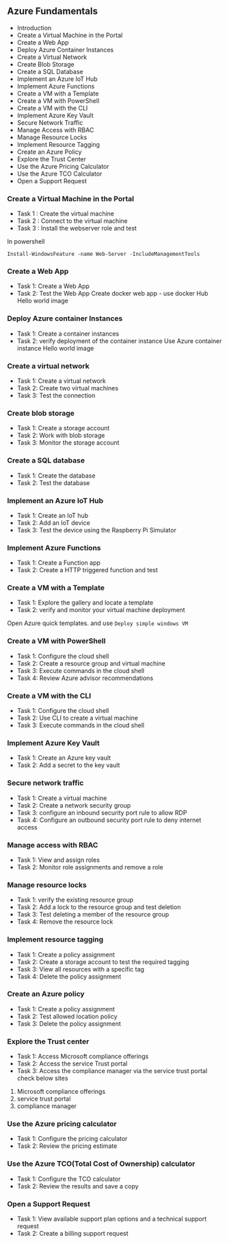 ## Azure Fundamentals

- Introduction
- Create a Virtual Machine in the Portal
- Create a Web App
- Deploy Azure Container Instances
- Create a Virtual Network
- Create Blob Storage
- Create a SQL Database
- Implement an Azure IoT Hub
- Implement Azure Functions
- Create a VM with a Template
- Create a VM with PowerShell
- Create a VM with the CLI
- Implement Azure Key Vault
- Secure Network Traffic
- Manage Access with RBAC
- Manage Resource Locks
- Implement Resource Tagging
- Create an Azure Policy
- Explore the Trust Center
- Use the Azure Pricing Calculator
- Use the Azure TCO Calculator
- Open a Support Request

### Create a Virtual Machine in the Portal
- Task 1 : Create the virtual machine
- Task 2 : Connect to the virtual machine
- Task 3 : Install the webserver role and test

In powershell
```  
Install-WindowsFeature -name Web-Server -IncludeManagementTools
```

### Create a Web App
- Task 1: Create a Web App
- Task 2: Test the Web App
Create docker web app - use docker Hub Hello world image


### Deploy Azure container Instances
- Task 1: Create a container instances
- Task 2: verify deployment of the container instance
Use Azure container instance Hello world image

### Create a virtual network
- Task 1: Create a virtual network
- Task 2: Create two virtual machines
- Task 3: Test the connection

### Create blob storage
- Task 1: Create a storage account
- Task 2: Work with blob storage
- Task 3: Monitor the storage account

### Create a SQL database
- Task 1: Create the database
- Task 2: Test the database

### Implement an Azure IoT Hub
- Task 1: Create an IoT hub
- Task 2: Add an IoT device
- Task 3: Test the device using the Raspberry Pi Simulator

### Implement Azure Functions
- Task 1: Create a Function app
- Task 2: Create a HTTP triggered function and test

### Create a VM with a Template
- Task 1: Explore the gallery and locate a template
- Task 2: verify and monitor your virtual machine deployment

Open Azure quick templates. and use `Deploy simple windows VM`


### Create a VM with PowerShell
- Task 1: Configure the cloud shell
- Task 2: Create a resource group and virtual machine
- Task 3: Execute commands in the cloud shell
- Task 4: Review Azure advisor recommendations

### Create a VM with the CLI
- Task 1: Configure the cloud shell
- Task 2: Use CLI to create a virtual machine
- Task 3: Execute commands in the cloud shell

### Implement Azure Key Vault
- Task 1: Create an Azure key vault
- Task 2: Add a secret to the key vault

### Secure network traffic
- Task 1: Create a virtual machine
- Task 2: Create a network security group
- Task 3: configure an inbound security port rule to allow RDP
- Task 4: Configure an outbound security port rule to deny internet access


### Manage access with RBAC
- Task 1: View and assign roles
- Task 2: Monitor role assignments and remove a role

### Manage resource locks
- Task 1: verify the existing resource group
- Task 2: Add a lock to the resource group and test deletion
- Task 3: Test deleting a member of the resource group
- Task 4: Remove the resource lock

### Implement resource tagging
- Task 1: Create a policy assignment
- Task 2: Create a storage account to test the required tagging
- Task 3: View all resources with a specific tag
- Task 4: Delete the policy assignment

### Create an Azure policy
- Task 1: Create a policy assignment
- Task 2: Test allowed location policy
- Task 3: Delete the policy assignment


### Explore the Trust center
- Task 1: Access Microsoft compliance offerings
- Task 2: Access the service Trust portal
- Task 3: Access the compliance manager via the service trust portal
check below sites
1. Microsoft compliance offerings
2. service trust portal
3. compliance manager


### Use the Azure pricing calculator
- Task 1: Configure the pricing calculator
- Task 2: Review the pricing estimate

### Use the Azure TCO(Total Cost of Ownership) calculator
- Task 1: Configure the TCO calculator
- Task 2: Review the results and save a copy


### Open a Support Request
- Task 1: View available support plan options and a technical support request
- Task 2: Create a billing support request
